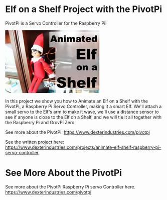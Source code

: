 # Elf on a Shelf Project with the PivotPi
PivotPi is a Servo Controller for the Raspberry Pi!

![alt text](Animated-elf-on-a-shelf.jpg "Elf on a Shelf With the Raspberry Pi Servo Controller")

In this project we show you how to Animate an Elf on a Shelf with the PivotPi, a Raspberry Pi Servo Controller, making it a smart Elf.  We'll attach a small servo to the Elf's arm to make it wave, we'll use a distance sensor to see if anyone is close to the Elf on a Shelf, and we will tie it all together with the Raspberry Pi and GrovPi Zero.

See more about the PivotPi: https://www.dexterindustries.com/pivotpi

See the written project here:   https://www.dexterindustries.com/projects/animate-elf-shelf-raspberry-pi-servo-controller

# See More About the PivotPi

See more about the PivotPi Raspberry Pi servo Controller here.  https://www.dexterindustries.com/pivotpi